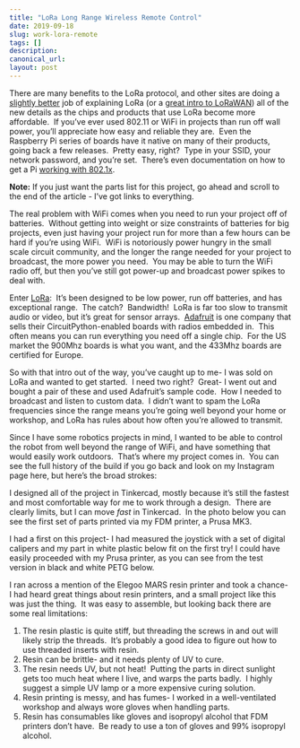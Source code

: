 ```yaml
---
title: "LoRa Long Range Wireless Remote Control"
date: 2019-09-18
slug: work-lora-remote
tags: []
description: 
canonical_url: 
layout: post
---
```

<p>There are many benefits to the LoRa protocol, and other sites are doing a <a href="https://youtu.be/hMOwbNUpDQA">slightly better</a> job of explaining LoRa (or a <a href="https://learn.adafruit.com/using-lorawan-and-the-things-network-with-circuitpython">great intro to LoRaWAN</a>) all of the new details as the chips and products that use LoRa become more affordable.  If you’ve ever used 802.11 or WiFi in projects than run off wall power, you’ll appreciate how easy and reliable they are.  Even the Raspberry Pi series of boards have it native on many of their products, going back a few releases.  Pretty easy, right?  Type in your SSID, your network password, and you’re set.  There’s even documentation on how to get a Pi <a href="https://www.reddit.com/r/raspberry_pi/comments/5vns5e/raspberry_pi_3_connecting_to_wireless_8021x/">working with 802.1x</a>.</p><p><strong>Note:</strong> If you just want the parts list for this project, go ahead and scroll to the end of the article - I’ve got links to everything.</p><p>The real problem with WiFi comes when you need to run your project off of batteries.  Without getting into weight or size constraints of batteries for big projects, even just having your project run for more than a few hours can be hard if you’re using WiFi.  WiFi is notoriously power hungry in the small scale circuit community, and the longer the range needed for your project to broadcast, the more power you need.  You may be able to turn the WiFi radio off, but then you’ve still got power-up and broadcast power spikes to deal with.</p><p>Enter <a href="https://en.wikipedia.org/wiki/LoRa">LoRa</a>:  It’s been designed to be low power, run off batteries, and has exceptional range.  The catch?  Bandwidth!  LoRa is far too slow to transmit audio or video, but it’s great for sensor arrays.  <a href="https://www.adafruit.com/">Adafruit</a> is one company that sells their CircuitPython-enabled boards with radios embedded in.  This often means you can run everything you need off a single chip.  For the US market the 900Mhz boards is what you want, and the 433Mhz boards are certified for Europe.</p><p>So with that intro out of the way, you’ve caught up to me- I was sold on LoRa and wanted to get started.  I need two right?  Great- I went out and bought a pair of these and used Adafruit’s sample code.  How I needed to broadcast and listen to custom data.  I didn’t want to spam the LoRa frequencies since the range means you’re going well beyond your home or workshop, and LoRa has rules about how often you’re allowed to transmit.</p><p>Since I have some robotics projects in mind, I wanted to be able to control the robot from well beyond the range of WiFi, and have something that would easily work outdoors.  That’s where my project comes in.  You can see the full history of the build if you go back and look on my Instagram page here, but here’s the broad strokes:</p><p>I designed all of the project in Tinkercad, mostly because it’s still the fastest and most comfortable way for me to work through a design.  There are clearly limits, but I can move <em>fast</em> in Tinkercad.  In the photo below you can see the first set of parts printed via my FDM printer, a Prusa MK3.</p><p>I had a first on this project- I had measured the joystick with a set of digital calipers and my part in white plastic below fit on the first try! I could have easily proceeded with my Prusa printer, as you can see from the test version in black and white PETG below.</p><p>I ran across a mention of the Elegoo MARS resin printer and took a chance- I had heard great things about resin printers, and a small project like this was just the thing.  It was easy to assemble, but looking back there are some real limitations:</p><ol><li>The resin plastic is quite stiff, but threading the screws in and out will likely strip the threads.  It’s probably a good idea to figure out how to use threaded inserts with resin.</li><li>Resin can be brittle- and it needs plenty of UV to cure.</li><li>The resin needs UV, but not heat!  Putting the parts in direct sunlight gets too much heat where I live, and warps the parts badly.  I highly suggest a simple UV lamp or a more expensive curing solution.</li><li>Resin printing is messy, and has fumes- I worked in a well-ventilated workshop and always wore gloves when handling parts.</li><li>Resin has consumables like gloves and isopropyl alcohol that FDM printers don’t have.  Be ready to use a ton of gloves and 99% isopropyl alcohol.</li></ol>
